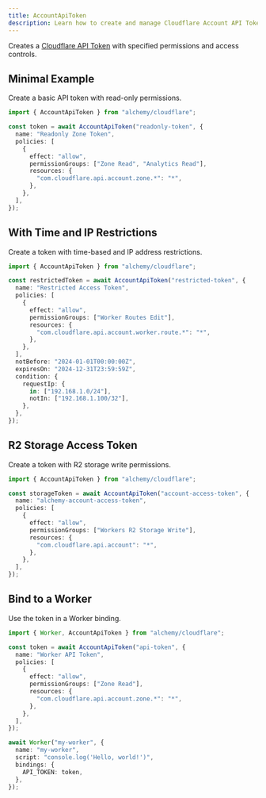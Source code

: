 ```yaml
---
title: AccountApiToken
description: Learn how to create and manage Cloudflare Account API Tokens using Alchemy for secure access to the Cloudflare API.
---
```


Creates a [Cloudflare API Token](https://developers.cloudflare.com/fundamentals/api/get-started/create-token/) with specified permissions and access controls.

## Minimal Example

Create a basic API token with read-only permissions.

```ts
import { AccountApiToken } from "alchemy/cloudflare";

const token = await AccountApiToken("readonly-token", {
  name: "Readonly Zone Token",
  policies: [
    {
      effect: "allow",
      permissionGroups: ["Zone Read", "Analytics Read"],
      resources: {
        "com.cloudflare.api.account.zone.*": "*",
      },
    },
  ],
});
```

## With Time and IP Restrictions

Create a token with time-based and IP address restrictions.

```ts
import { AccountApiToken } from "alchemy/cloudflare";

const restrictedToken = await AccountApiToken("restricted-token", {
  name: "Restricted Access Token",
  policies: [
    {
      effect: "allow",
      permissionGroups: ["Worker Routes Edit"],
      resources: {
        "com.cloudflare.api.account.worker.route.*": "*",
      },
    },
  ],
  notBefore: "2024-01-01T00:00:00Z",
  expiresOn: "2024-12-31T23:59:59Z",
  condition: {
    requestIp: {
      in: ["192.168.1.0/24"],
      notIn: ["192.168.1.100/32"],
    },
  },
});
```

## R2 Storage Access Token

Create a token with R2 storage write permissions.

```ts
import { AccountApiToken } from "alchemy/cloudflare";

const storageToken = await AccountApiToken("account-access-token", {
  name: "alchemy-account-access-token",
  policies: [
    {
      effect: "allow",
      permissionGroups: ["Workers R2 Storage Write"],
      resources: {
        "com.cloudflare.api.account": "*",
      },
    },
  ],
});
```

## Bind to a Worker

Use the token in a Worker binding.

```ts
import { Worker, AccountApiToken } from "alchemy/cloudflare";

const token = await AccountApiToken("api-token", {
  name: "Worker API Token",
  policies: [
    {
      effect: "allow",
      permissionGroups: ["Zone Read"],
      resources: {
        "com.cloudflare.api.account.zone.*": "*",
      },
    },
  ],
});

await Worker("my-worker", {
  name: "my-worker",
  script: "console.log('Hello, world!')",
  bindings: {
    API_TOKEN: token,
  },
});
```
